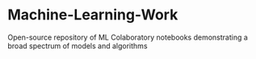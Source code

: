# Machine-Learning-Work
Open-source repository of ML Colaboratory notebooks demonstrating a broad spectrum of models and algorithms 
